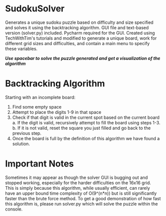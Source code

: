 # SudokuSolver
Generates a unique sudoku puzzle based on difficulty and size specified and solves it using the backtracking algorithm. GUI file and text-based version (solver.py) included. Pycharm required for the GUI. Created using TechWithTim's tutorials and modified to generate a unique board, work for different grid sizes and difficulties, and contain a main menu to specify these variables.

***Use spacebar to solve the puzzle generated and get a visualization of the algorithm***

# Backtracking Algorithm
Starting with an incomplete board:

1. Find some empty space
2. Attempt to place the digits 1-9 in that space
3. Check if that digit is valid in the current spot based on the current board
  a. If the digit is valid, recursively attempt to fill the board using steps 1-3.
  b. If it is not valid, reset the square you just filled and go back to the previous step.
4. Once the board is full by the definition of this algorithm we have found a solution.

# Important Notes
Sometimes it may appear as though the solver GUI is bugging out and stopped working, especially for the harder difficulties on the 16x16 grid. This is simply because this algorithm, while usually efficient, can rarely have an upper bound time complexity of O(9^(n*n)) but is still significantly faster than the brute force method. To get a good demonstration of how fast this algorithm is, please run solver.py which will solve the puzzle within the console.
